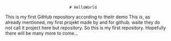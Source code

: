 
                                # HelloWorld
This is my first GitHub repository according to theitr demo
This is, as already mentioned, my first projekt made by and for github. waite they do not call it project here but repository. So this is my first repository. Hopefully there will be many more to come...                                   
